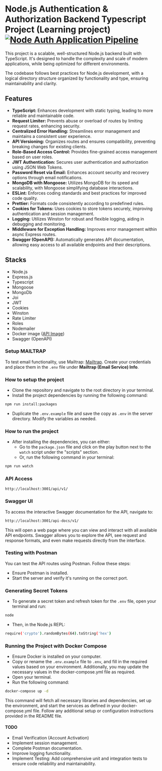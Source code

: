 # Node.js Authentication & Authorization Backend Typescript Project (Learning project) [![Node Auth Application Pipeline](https://github.com/SAINIAbhishek/nodejs_auth-api/actions/workflows/ci.yml/badge.svg)](https://github.com/SAINIAbhishek/nodejs_auth-api/actions/workflows/ci.yml)

This project is a scalable, well-structured Node.js backend built with TypeScript. It's designed to handle the complexity and scale of modern applications, while being optimized for different environments.

The codebase follows best practices for Node.js development, with a logical directory structure organized by functionality and type, ensuring maintainability and clarity.

## Features

- **TypeScript:** Enhances development with static typing, leading to more reliable and maintainable code.
- **Request Limiter:** Prevents abuse or overload of routes by limiting request rates, enhancing security.
- **Centralized Error Handling:** Streamlines error management and maintains a consistent user experience.
- **API Versioning:** Organizes routes and ensures compatibility, preventing breaking changes for existing clients.
- **Role-Based Access Control:** Provides fine-grained access management based on user roles.
- **JWT Authentication:** Secures user authentication and authorization using JSON Web Tokens.
- **Password Reset via Email:** Enhances account security and recovery options through email notifications.
- **MongoDB with Mongoose:** Utilizes MongoDB for its speed and scalability, with Mongoose simplifying database interactions.
- **ESLint:** Enforces coding standards and best practices for improved code quality.
- **Prettier:** Formats code consistently according to predefined rules.
- **Cookies for Tokens:** Uses cookies to store tokens securely, improving authentication and session management.
- **Logging:** Utilizes Winston for robust and flexible logging, aiding in debugging and monitoring.
- **Middleware for Exception Handling:** Improves error management within async Express routes.
- **Swagger (OpenAPI):** Automatically generates API documentation, allowing easy access to all available endpoints and their descriptions.

## Stacks

- Node.js
- Express.js
- Typescript
- Mongoose
- MongoDb
- Joi
- JWT
- Cookies
- Winston
- Rate Limiter
- Roles
- Nodemailer
- Docker image ([API Image](https://hub.docker.com/r/sainiabhishek/nodejs_auth-api))
- Swagger (OpenAPI)

### Setup MAILTRAP

To test email functionality, use Mailtrap: [Mailtrap](https://mailtrap.io/). Create your credentials and place them in the `.env` file under **Mailtrap (Email Service) Info**.

### How to setup the project

- Clone the repository and navigate to the root directory in your terminal.
- Install the project dependencies by running the following command:

```bash
npm run install:packages
```

- Duplicate the `.env.example` file and save the copy as `.env` in the server directory. Modify the variables as needed.

### How to run the project

- After installing the dependencies, you can either:
  - Go to the `package.json` file and click on the play button next to the `watch` script under the "scripts" section.
  - Or, run the following command in your terminal:

```bash
npm run watch
```

### API Access

```bash
http://localhost:3001/api/v1/
```

### Swagger UI

To access the interactive Swagger documentation for the API, navigate to:

```bash
http://localhost:3001/api-docs/v1/
```

This will open a web page where you can view and interact with all available API endpoints. Swagger allows you to explore the API, see request and response formats, and even make requests directly from the interface.

### Testing with Postman

You can test the API routes using Postman. Follow these steps:

- Ensure Postman is installed.
- Start the server and verify it's running on the correct port.

### Generating Secret Tokens

- To generate a secret token and refresh token for the `.env` file, open your terminal and run:

```bash
node
```

- Then, in the Node.js REPL:

```bash
require('crypto').randomBytes(64).toString('hex')
```

### Running the Project with Docker Compose

- Ensure Docker is installed on your computer.
- Copy or rename the `.env.example` file to `.env`, and fill in the required values based on your environment. Additionally, you may update the necessary values in the docker-compose.yml file as required.
- Open your terminal.
- Run the following command:

```bash
docker-compose up -d
```

This command will fetch all necessary libraries and dependencies, set up the environment, and start the services as defined in your docker-compose.yml file. Follow any additional setup or configuration instructions provided in the README file.

#### TODO

- Email Verification (Account Activation)
- Implement session management.
- Complete Postman documentation.
- Improve logging functionality.
- Implement Testing: Add comprehensive unit and integration tests to ensure code reliability and maintainability.
